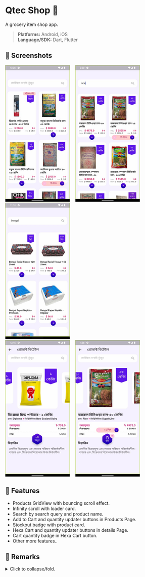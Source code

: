 # Qtec Shop 🏪
A grocery item shop app.

><b>Platforms:</b> Android, iOS<br><b>Language/SDK:</b> Dart, Flutter

## **🎈 Screenshots**
<img alt="&nbsp;Missing screenshot!" src="screenshots/screenshot_01.jpg" width="204" height="430">&emsp;
<img alt="&nbsp;Missing screenshot!" src="screenshots/screenshot_02.jpg" width="204" height="430">&emsp;
<img alt="&nbsp;Missing screenshot!" src="screenshots/screenshot_03.jpg" width="204" height="430"><br>
<img alt="&nbsp;Missing screenshot!" src="screenshots/screenshot_04.jpg" width="204" height="430">&emsp;
<img alt="&nbsp;Missing screenshot!" src="screenshots/screenshot_05.jpg" width="204" height="430"><br>

## **🎈 Features**
* Products GridView with bouncing scroll effect.
* Infinity scroll with loader card.
* Search by search query and product name.
* Add to Cart and quantity updater buttons in Products Page.
* Stockout badge with product card.
* Hexa Cart and quantity updater buttons in details Page.
* Cart quantity badge in Hexa Cart button.
* Other more features..

## **🎈 Remarks**
<details><summary>Click to collapse/fold.</summary>

* State management: Bloc & Cubit.
* Packages: flutter_bloc, equatable, cached_network_image, flutter_html, carousel_slider, http, badges, hexagon.
</details>
